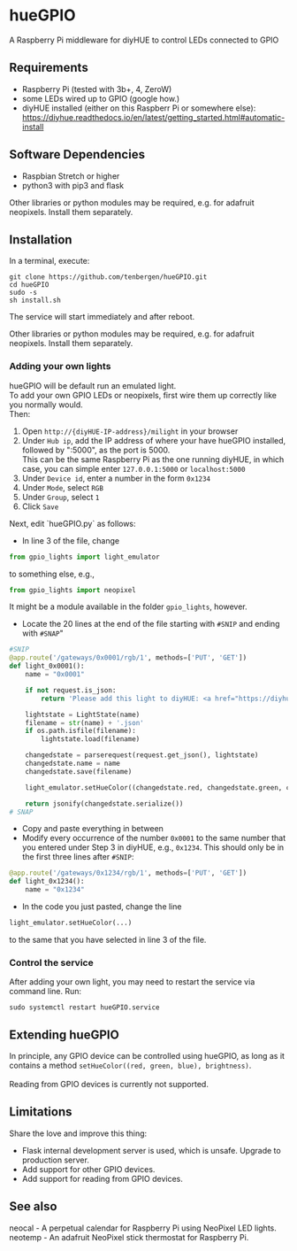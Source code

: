 # hueGPIO
A Raspberry Pi middleware for diyHUE to control LEDs connected to GPIO

## Requirements
- Raspberry Pi (tested with 3b+, 4, ZeroW)
- some LEDs wired up to GPIO (google how.)
- diyHUE installed (either on this Raspberr Pi or somewhere else):<br>
  https://diyhue.readthedocs.io/en/latest/getting_started.html#automatic-install 

## Software Dependencies
- Raspbian Stretch or higher
- python3 with pip3 and flask
<p>Other libraries or python modules may be required, e.g. for adafruit neopixels. Install them separately.</p>

## Installation
In a terminal, execute:
```
git clone https://github.com/tenbergen/hueGPIO.git
cd hueGPIO
sudo -s
sh install.sh
```
The service will start immediately and after reboot.
<p>Other libraries or python modules may be required, e.g. for adafruit neopixels. Install them separately.</p>

### Adding your own lights
hueGPIO will be default run an emulated light.<br>
To add your own GPIO LEDs or neopixels, first wire them up correctly like you normally would.<br>
Then:
1. Open `http://{diyHUE-IP-address}/milight` in your browser
2. Under `Hub ip`, add the IP address of where your have hueGPIO installed, followed by ":5000", as the port is 5000.<br>
This can be the same Raspberry Pi as the one running diyHUE, in which case, you can simple enter `127.0.0.1:5000` or `localhost:5000`
3. Under `Device id`, enter a number in the form `0x1234`
4. Under `Mode`, select `RGB`
5. Under `Group`, select `1`
6. Click `Save`
<p>
Next, edit `hueGPIO.py` as follows:
</p>

- In line 3 of the file, change
```python
from gpio_lights import light_emulator
```
to something else, e.g., 
```python
from gpio_lights import neopixel
```
It might be a module available in the folder `gpio_lights`, however.
- Locate the 20 lines at the end of the file starting with `#SNIP` and ending with `#SNAP`"
```python
#SNIP
@app.route('/gateways/0x0001/rgb/1', methods=['PUT', 'GET'])
def light_0x0001():
    name = "0x0001"

    if not request.is_json:
        return 'Please add this light to diyHUE: <a href="https://diyhue.readthedocs.io/en/latest/lights/milight.html">https://diyhue.readthedocs.io/en/latest/lights/milight.html</a>'

    lightstate = LightState(name)
    filename = str(name) + '.json'
    if os.path.isfile(filename):
        lightstate.load(filename)

    changedstate = parserequest(request.get_json(), lightstate)
    changedstate.name = name
    changedstate.save(filename)

    light_emulator.setHueColor((changedstate.red, changedstate.green, changedstate.blue), changedstate.brightness)

    return jsonify(changedstate.serialize())
# SNAP
``` 
- Copy and paste everything in between
- Modify every occurrence of the number `0x0001` to the same number that you entered under Step 3 in diyHUE, e.g., `0x1234`. This should only be in the first three lines after `#SNIP`:
```python
@app.route('/gateways/0x1234/rgb/1', methods=['PUT', 'GET'])
def light_0x1234():
    name = "0x1234"
```
- In the code you just pasted, change the line
```python
light_emulator.setHueColor(...)
```
to the same that you have selected in line 3 of the file.

### Control the service
After adding your own light, you may need to restart the service via command line. Run:
```
sudo systemctl restart hueGPIO.service
```

## Extending hueGPIO
In principle, any GPIO device can be controlled using hueGPIO, as long as it contains a method
`setHueColor((red, green, blue), brightness)`.<br>
<br>
Reading from GPIO devices is currently not supported.

## Limitations
Share the love and improve this thing:
- Flask internal development server is used, which is unsafe. Upgrade to production server.
- Add support for other GPIO devices.
- Add support for reading from GPIO devices.

## See also
neocal  - A perpetual calendar for Raspberry Pi using NeoPixel LED lights.<br>
neotemp - An adafruit NeoPixel stick thermostat for Raspberry Pi.